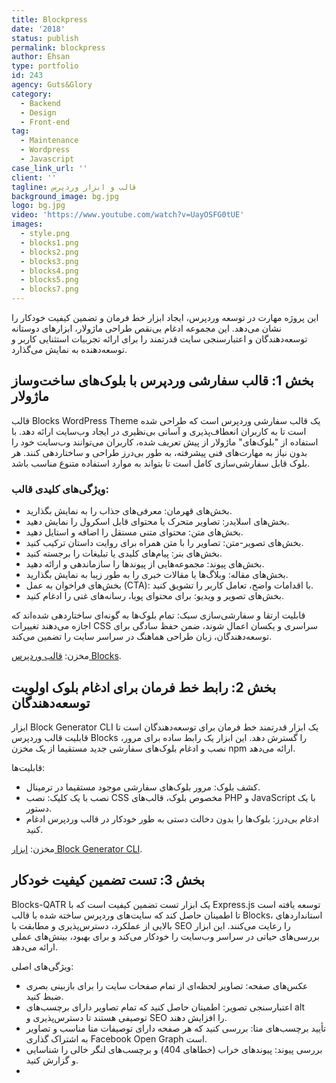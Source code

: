 ```yaml
---
title: Blockpress
date: '2018'
status: publish
permalink: blockpress
author: Ehsan
type: portfolio
id: 243
agency: Guts&Glory
category:
  - Backend
  - Design
  - Front-end
tag:
  - Maintenance
  - Wordpress
  - Javascript
case_link_url: ''
client: ''
tagline: قالب و ابزار وردپرس
background_image: bg.jpg
logo: bg.jpg
video: 'https://www.youtube.com/watch?v=UayOSFG0tUE'
images:
  - style.png
  - blocks1.png
  - blocks2.png
  - blocks3.png
  - blocks4.png
  - blocks5.png
  - blocks7.png
---
```

این پروژه مهارت در توسعه وردپرس، ایجاد ابزار خط فرمان و تضمین کیفیت خودکار را نشان می‌دهد. این مجموعه ادغام بی‌نقص طراحی ماژولار، ابزارهای دوستانه توسعه‌دهندگان و اعتبارسنجی سایت قدرتمند را برای ارائه تجربیات استثنایی کاربر و توسعه‌دهنده به نمایش می‌گذارد.

<h2>بخش 1: قالب سفارشی وردپرس با بلوک‌های ساخت‌وساز ماژولار</h2>
قالب Blocks WordPress Theme یک قالب سفارشی وردپرس است که طراحی شده است تا به کاربران انعطاف‌پذیری و آسانی بی‌نظیری در ایجاد وب‌سایت ارائه دهد. با استفاده از "بلوک‌های" ماژولار از پیش تعریف شده، کاربران می‌توانند وب‌سایت خود را بدون نیاز به مهارت‌های فنی پیشرفته، به طور بی‌درز طراحی و ساختاردهی کنند. هر بلوک قابل سفارشی‌سازی کامل است تا بتواند به موارد استفاده متنوع مناسب باشد.

<br />
<h3>ویژگی‌های کلیدی قالب:</h3>

- بخش‌های قهرمان: معرفی‌های جذاب را به نمایش بگذارید.
- بخش‌های اسلایدر: تصاویر متحرک یا محتوای قابل اسکرول را نمایش دهید.
- بخش‌های متن: محتوای متنی مستقل را اضافه و استایل دهید.
- بخش‌های تصویر-متن: تصاویر را با متن همراه برای روایت داستان ترکیب کنید.
- بخش‌های بنر: پیام‌های کلیدی یا تبلیغات را برجسته کنید.
- بخش‌های پیوند: مجموعه‌هایی از پیوندها را سازماندهی و ارائه دهید.
- بخش‌های مقاله: وبلاگ‌ها یا مقالات خبری را به طور زیبا به نمایش بگذارید.
- بخش‌های فراخوان به عمل (CTA): با اقدامات واضح، تعامل کاربر را تشویق کنید.
- بخش‌های تصویر و ویدیو: برای محتوای پویا، رسانه‌های غنی را ادغام کنید.

قابلیت ارتقا و سفارشی‌سازی سبک: تمام بلوک‌ها به گونه‌ای ساختاردهی شده‌اند که اجازه می‌دهند تغییرات CSS سراسری و یکسان اعمال شوند، ضمن حفظ سادگی برای توسعه‌دهندگان، زبان طراحی هماهنگ در سراسر سایت را تضمین می‌کند.

مخزن: [قالب وردپرس Blocks](https://github.com/ehsanpo/Blocks/).

<h2>بخش 2: رابط خط فرمان برای ادغام بلوک اولویت توسعه‌دهندگان</h2>
ابزار Block Generator CLI یک ابزار قدرتمند خط فرمان برای توسعه‌دهندگان است تا قابلیت قالب وردپرس Blocks را گسترش دهد. این ابزار یک رابط ساده برای مرور، نصب و ادغام بلوک‌های سفارشی جدید مستقیما از یک مخزن npm ارائه می‌دهد.

قابلیت‌ها:

- کشف بلوک: مرور بلوک‌های سفارشی موجود مستقیما در ترمینال.
- نصب با یک کلیک: نصب CSS مخصوص بلوک، قالب‌های PHP و JavaScript با یک دستور.
- ادغام بی‌درز: بلوک‌ها را بدون دخالت دستی به طور خودکار در قالب وردپرس ادغام کنید.

مخزن: [ابزار Block Generator CLI](https://github.com/ehsanpo/block-gen).

<h2>بخش 3: تست تضمین کیفیت خودکار</h2>
Blocks-QATR یک ابزار تست تضمین کیفیت است که با Express.js توسعه یافته است تا اطمینان حاصل کند که سایت‌های وردپرس ساخته شده با قالب Blocks، استانداردهای بالایی از عملکرد، دسترس‌پذیری و مطابقت با SEO را رعایت می‌کنند. این ابزار بررسی‌های حیاتی در سراسر وب‌سایت را خودکار می‌کند و برای بهبود، بینش‌های عملی ارائه می‌دهد.

ویژگی‌های اصلی:

- عکس‌های صفحه: تصاویر لحظه‌ای از تمام صفحات سایت را برای بازبینی بصری ضبط کنید.
- اعتبارسنجی تصویر: اطمینان حاصل کنید که تمام تصاویر دارای برچسب‌های alt توصیفی هستند تا دسترس‌پذیری و SEO را افزایش دهند.
- تأیید برچسب‌های متا: بررسی کنید که هر صفحه دارای توصیفات متا مناسب و تصاویر به اشتراک گذاری Facebook Open Graph است.
- بررسی پیوند: پیوندهای خراب (خطاهای 404) و برچسب‌های لنگر خالی را شناسایی و گزارش کنید.
-
